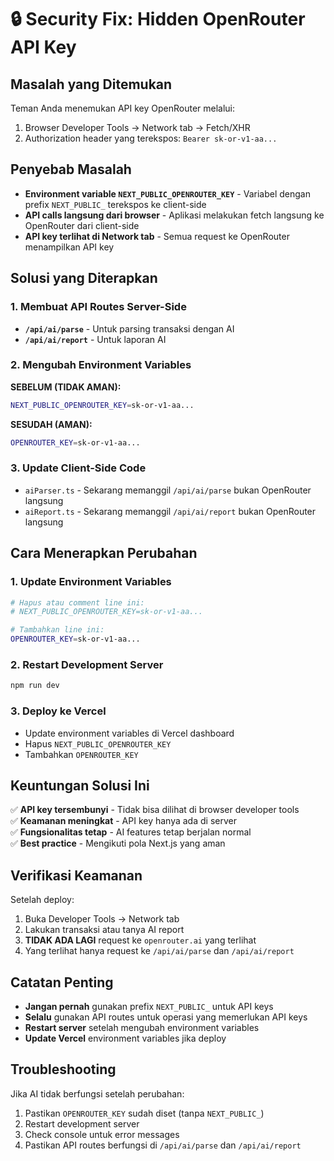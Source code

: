 # 🔒 Security Fix: Hidden OpenRouter API Key

## Masalah yang Ditemukan
Teman Anda menemukan API key OpenRouter melalui:
1. Browser Developer Tools → Network tab → Fetch/XHR
2. Authorization header yang terekspos: `Bearer sk-or-v1-aa...`

## Penyebab Masalah
- **Environment variable `NEXT_PUBLIC_OPENROUTER_KEY`** - Variabel dengan prefix `NEXT_PUBLIC_` terekspos ke client-side
- **API calls langsung dari browser** - Aplikasi melakukan fetch langsung ke OpenRouter dari client-side
- **API key terlihat di Network tab** - Semua request ke OpenRouter menampilkan API key

## Solusi yang Diterapkan

### 1. Membuat API Routes Server-Side
- **`/api/ai/parse`** - Untuk parsing transaksi dengan AI
- **`/api/ai/report`** - Untuk laporan AI

### 2. Mengubah Environment Variables
**SEBELUM (TIDAK AMAN):**
```bash
NEXT_PUBLIC_OPENROUTER_KEY=sk-or-v1-aa...
```

**SESUDAH (AMAN):**
```bash
OPENROUTER_KEY=sk-or-v1-aa...
```

### 3. Update Client-Side Code
- `aiParser.ts` - Sekarang memanggil `/api/ai/parse` bukan OpenRouter langsung
- `aiReport.ts` - Sekarang memanggil `/api/ai/report` bukan OpenRouter langsung

## Cara Menerapkan Perubahan

### 1. Update Environment Variables
```bash
# Hapus atau comment line ini:
# NEXT_PUBLIC_OPENROUTER_KEY=sk-or-v1-aa...

# Tambahkan line ini:
OPENROUTER_KEY=sk-or-v1-aa...
```

### 2. Restart Development Server
```bash
npm run dev
```

### 3. Deploy ke Vercel
- Update environment variables di Vercel dashboard
- Hapus `NEXT_PUBLIC_OPENROUTER_KEY`
- Tambahkan `OPENROUTER_KEY`

## Keuntungan Solusi Ini

✅ **API key tersembunyi** - Tidak bisa dilihat di browser developer tools  
✅ **Keamanan meningkat** - API key hanya ada di server  
✅ **Fungsionalitas tetap** - AI features tetap berjalan normal  
✅ **Best practice** - Mengikuti pola Next.js yang aman  

## Verifikasi Keamanan

Setelah deploy:
1. Buka Developer Tools → Network tab
2. Lakukan transaksi atau tanya AI report
3. **TIDAK ADA LAGI** request ke `openrouter.ai` yang terlihat
4. Yang terlihat hanya request ke `/api/ai/parse` dan `/api/ai/report`

## Catatan Penting

- **Jangan pernah** gunakan prefix `NEXT_PUBLIC_` untuk API keys
- **Selalu** gunakan API routes untuk operasi yang memerlukan API keys
- **Restart server** setelah mengubah environment variables
- **Update Vercel** environment variables jika deploy

## Troubleshooting

Jika AI tidak berfungsi setelah perubahan:
1. Pastikan `OPENROUTER_KEY` sudah diset (tanpa `NEXT_PUBLIC_`)
2. Restart development server
3. Check console untuk error messages
4. Pastikan API routes berfungsi di `/api/ai/parse` dan `/api/ai/report`
